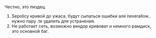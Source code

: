 Честно, это пиздец.
1. Sepolicy кривой до ужаса, будут сыпаться ошибки аля neverallow.. нужно пару .te удалить для устранения. 
2. Не работает сеть, возможно вендор кривоват и немного рамдиск, это основной баг.
